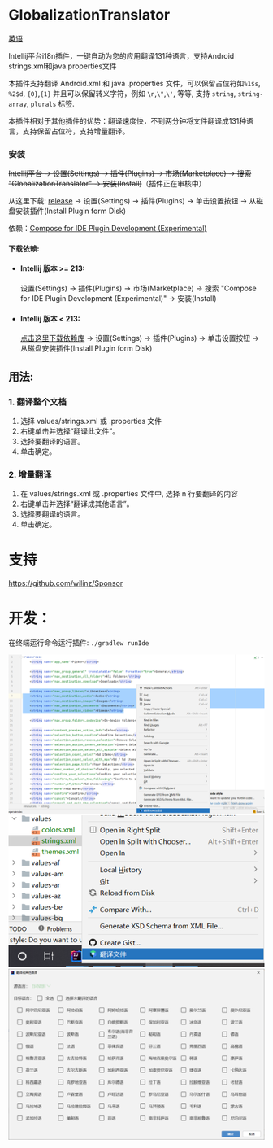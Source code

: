 # GlobalizationTranslator

[英语](README.md)

Intellij平台i18n插件，一键自动为您的应用翻译131种语言，支持Android strings.xml和java.properties文件

本插件支持翻译 Android.xml 和 java .properties 文件，可以保留占位符如```%1$s```, ```%2$d```, ```{0}```,```{1}``` 并且可以保留转义字符，例如 ```\n```,```\"```,```\'```, 等等, 支持 ```string```, ```string-array```, ```plurals``` 标签.

本插件相对于其他插件的优势：翻译速度快，不到两分钟将文件翻译成131种语言，支持保留占位符，支持增量翻译。

<h3>安装</h3>

~~Intellij平台 -> 设置(Settings) -> 插件(Plugins) -> 市场(Marketplace) -> 搜索 "GlobalizationTranslator" -> 安装(Install)~~（插件正在审核中）

从这里下载: [release](https://github.com/wilinz/globalization-translator/releases) -> 设置(Settings) -> 插件(Plugins) -> 单击设置按钮  -> 从磁盘安装插件(Install Plugin form Disk)

依赖：<a href="https://plugins.jetbrains.com/plugin/18439-compose-for-ide-plugin-development-experimental-">Compose for IDE Plugin Development (Experimental)</a>
<h4>下载依赖:</h4>

<ul>
    <li>
        <h4>
            Intellij 版本 >= 213:
        </h4>
        设置(Settings) -> 插件(Plugins) -> 市场(Marketplace) -> 搜索 "Compose for IDE Plugin Development (Experimental)" -> 安装(Install)
    </li>
    <li>
        <h4>
            Intellij 版本 < 213:
        </h4>
        <a href="https://github.com/wilinz/globalization-translator/releases/download/1.0.0/Compose_Intellij_Plugin_Base-0.1.0.zip">点击这里下载依赖库</a>
        -> 设置(Settings) -> 插件(Plugins) -> 单击设置按钮  -> 从磁盘安装插件(Install Plugin form Disk)
    </li>
</ul>

<h2>用法:</h2>
<h3>1. 翻译整个文档</h3>
<ol>
    <li>选择 values/strings.xml 或 .properties 文件</li>
    <li>右键单击并选择“翻译此文件”。</li>
    <li>选择要翻译的语言。</li>
    <li>单击确定。</li>
</ol>
<h3>2. 增量翻译</h3>
<ol>
    <li>在 values/strings.xml 或 .properties 文件中, 选择 n 行要翻译的内容</li>
    <li>右键单击并选择“翻译成其他语言”。</li>
    <li>选择要翻译的语言。</li>
    <li>单击确定。</li>
</ol>

# 支持
https://github.com/wilinz/Sponsor

# 开发：
在终端运行命令运行插件: `./gradlew runIde`

<img src="img/20220417014525.png"   />
<img src="img/20220417014733.png"  />
<img src="img/20220417014758.png"   />
